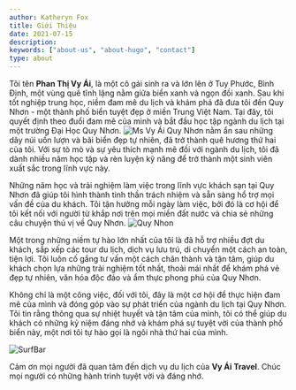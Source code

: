 ```yaml
---
author: Katheryn Fox
title: Giới Thiệu
date: 2021-07-15
description:
keywords: ["about-us", "about-hugo", "contact"]
type: about
---
```

Tôi tên **Phan Thị Vy Ái**, là một cô gái sinh ra và lớn lên ở Tuy Phước, Bình Định, một vùng quê tĩnh lặng nằm giữa biển xanh và ngọn đồi xanh. Sau khi tốt nghiệp trung học, niềm đam mê du lịch và khám phá đã đưa tôi đến Quy Nhơn - một thành phố biển tuyệt đẹp ở miền Trung Việt Nam. Tại đây, tôi quyết định theo đuổi đam mê của mình và bắt đầu học tập ngành du lịch tại một trường Đại Học Quy Nhơn.
![Ms Vy Ái](/vy-ai.jpg)
Quy Nhơn nằm ẩn sau những dãy núi uốn lượn và bãi biển đẹp tự nhiên, đã trở thành quê hương thứ hai của tôi. Với sự tò mò và sự yêu thích mạnh mẽ đối với ngành du lịch, tôi đã dành nhiều năm học tập và rèn luyện kỹ năng để trở thành một sinh viên xuất sắc trong lĩnh vực này.

Những năm học và trải nghiệm làm việc trong lĩnh vực khách sạn tại Quy Nhơn đã giúp tôi hình thành tinh thần trách nhiệm và sẵn sàng hổ trợ mọi vấn đề của du khách. Tôi tận hưởng mỗi ngày làm việc, bởi đó là cơ hội để tôi kết nối với người từ khắp nơi trên mọi miền đất nước và chia sẻ những câu chuyện thú vị về Quy Nhơn.
![Quy Nhon](http://imgs.baobacgiang.com.vn/2020/06/19/15/20200619154829-7.jpg)

Một trong những niềm tự hào lớn nhất của tôi là đã hỗ trợ nhiều đợt du khách, sắp xếp các tour du lịch, dịch vụ lưu trú, di chuyển một cách an toàn, tiện lợi. Tôi luôn cố gắng tư vấn một cách chân thành và tận tâm, giúp du khách chọn lựa những trải nghiệm tốt nhất, thoải mái nhất để khám phá vẻ đẹp tự nhiên, văn hóa độc đáo và ẩm thực phong phú của Quy Nhơn.

Không chỉ là một công việc, đối với tôi, đây là một cơ hội để thực hiện đam mê của mình và đóng góp vào sự phát triển của ngành du lịch tại Quy Nhơn. Tôi tin rằng thông qua sự nhiệt huyết và tận tâm của mình, tôi có thể giúp du khách có những kỷ niệm đáng nhớ và khám phá sự tuyệt vời của thành phố biển này, một nơi tôi tự hào gọi là ngôi nhà thứ hai của mình.

![SurfBar](https://quynhontourist.com/wp-content/uploads/2020/10/ghenh-rang-tien-sa-quy-nhon-quynhontourist.jpg)

Cảm ơn mọi người đã quan tâm đến dịch vụ du lịch của **Vy Ái Travel**. Chúc mọi người có những hành trình tuyệt vời và đáng nhớ.